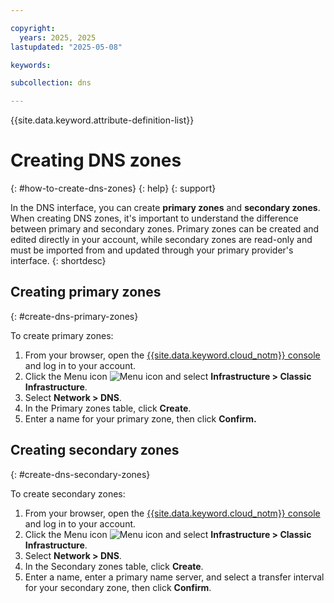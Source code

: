 ```yaml
---

copyright:
  years: 2025, 2025
lastupdated: "2025-05-08"

keywords: 

subcollection: dns

---
```


{{site.data.keyword.attribute-definition-list}}

# Creating DNS zones
{: #how-to-create-dns-zones}
{: help}
{: support}

In the DNS interface, you can create **primary zones** and **secondary zones**. When creating DNS zones, it's important to understand the difference between primary and secondary zones. Primary zones can be created and edited directly in your account, while secondary zones are read-only and must be imported from and updated through your primary provider's interface.
{: shortdesc}

## Creating primary zones
{: #create-dns-primary-zones}

To create primary zones:

1. From your browser, open the [{{site.data.keyword.cloud_notm}} console](/login) and log in to your account.
1. Click the Menu icon ![Menu icon](../icons/icon_hamburger.svg) and select **Infrastructure > Classic Infrastructure**.
1. Select **Network > DNS**.
1. In the Primary zones table, click **Create**.
1. Enter a name for your primary zone, then click **Confirm.**

## Creating secondary zones
{: #create-dns-secondary-zones}

To create secondary zones:

1. From your browser, open the [{{site.data.keyword.cloud_notm}} console](/login) and log in to your account.
1. Click the Menu icon ![Menu icon](../icons/icon_hamburger.svg) and select **Infrastructure > Classic Infrastructure**.
1. Select **Network > DNS**.
1. In the Secondary zones table, click **Create**.
1. Enter a name, enter a primary name server, and select a transfer interval for your secondary zone, then click **Confirm**.
